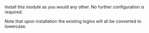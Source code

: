 Install this module as you would any other. No further configuration is
required.

Note that upon installation the existing logins will all be converted to
lowercase.
